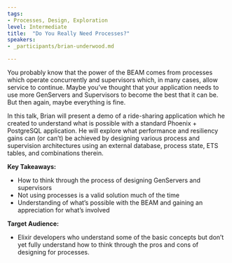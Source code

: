 ```yaml
---
tags:	
- Processes, Design, Exploration
level: Intermediate
title: 	"Do You Really Need Processes?"
speakers:
- _participants/brian-underwood.md

---
```

You probably know that the power of the BEAM comes from processes which operate concurrently and supervisors which, in many cases, allow service to continue.  Maybe you’ve thought that your application needs to use more GenServers and Supervisors to become the best that it can be.  But then again, maybe everything is fine.

In this talk, Brian will present a demo of a ride-sharing application which he created to understand what is possible with a standard Phoenix + PostgreSQL application. He will explore what performance and resiliency gains can (or can’t)  be achieved by designing various process and supervision architectures using an external database, process state, ETS tables, and combinations therein.

**Key Takeaways:**
- How to think through the process of designing GenServers and supervisors
- Not using processes is a valid solution much of the time
- Understanding of what’s possible with the BEAM and gaining an appreciation for what’s involved

**Target Audience:**
- Elixir developers who understand some of the basic concepts but don’t yet fully understand how to think through the pros and cons of designing for processes. 